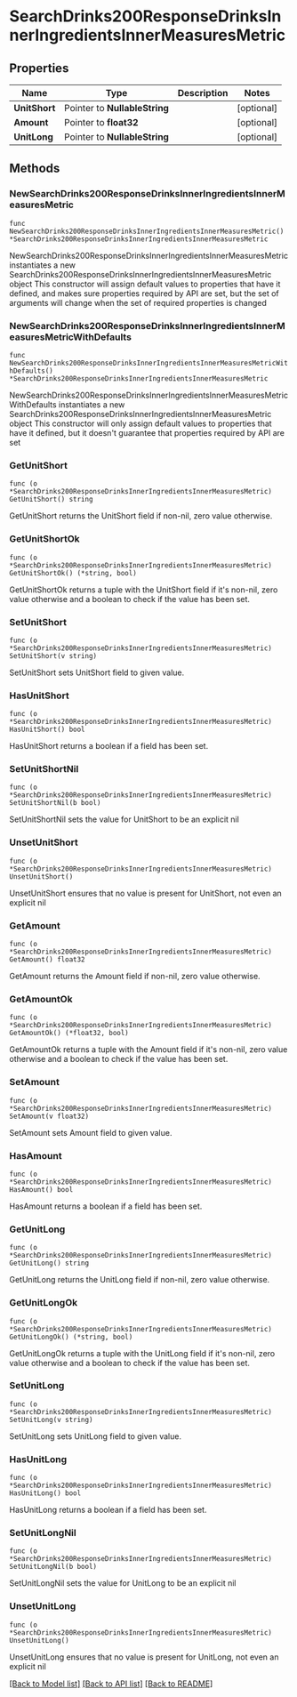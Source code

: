 # SearchDrinks200ResponseDrinksInnerIngredientsInnerMeasuresMetric

## Properties

Name | Type | Description | Notes
------------ | ------------- | ------------- | -------------
**UnitShort** | Pointer to **NullableString** |  | [optional] 
**Amount** | Pointer to **float32** |  | [optional] 
**UnitLong** | Pointer to **NullableString** |  | [optional] 

## Methods

### NewSearchDrinks200ResponseDrinksInnerIngredientsInnerMeasuresMetric

`func NewSearchDrinks200ResponseDrinksInnerIngredientsInnerMeasuresMetric() *SearchDrinks200ResponseDrinksInnerIngredientsInnerMeasuresMetric`

NewSearchDrinks200ResponseDrinksInnerIngredientsInnerMeasuresMetric instantiates a new SearchDrinks200ResponseDrinksInnerIngredientsInnerMeasuresMetric object
This constructor will assign default values to properties that have it defined,
and makes sure properties required by API are set, but the set of arguments
will change when the set of required properties is changed

### NewSearchDrinks200ResponseDrinksInnerIngredientsInnerMeasuresMetricWithDefaults

`func NewSearchDrinks200ResponseDrinksInnerIngredientsInnerMeasuresMetricWithDefaults() *SearchDrinks200ResponseDrinksInnerIngredientsInnerMeasuresMetric`

NewSearchDrinks200ResponseDrinksInnerIngredientsInnerMeasuresMetricWithDefaults instantiates a new SearchDrinks200ResponseDrinksInnerIngredientsInnerMeasuresMetric object
This constructor will only assign default values to properties that have it defined,
but it doesn't guarantee that properties required by API are set

### GetUnitShort

`func (o *SearchDrinks200ResponseDrinksInnerIngredientsInnerMeasuresMetric) GetUnitShort() string`

GetUnitShort returns the UnitShort field if non-nil, zero value otherwise.

### GetUnitShortOk

`func (o *SearchDrinks200ResponseDrinksInnerIngredientsInnerMeasuresMetric) GetUnitShortOk() (*string, bool)`

GetUnitShortOk returns a tuple with the UnitShort field if it's non-nil, zero value otherwise
and a boolean to check if the value has been set.

### SetUnitShort

`func (o *SearchDrinks200ResponseDrinksInnerIngredientsInnerMeasuresMetric) SetUnitShort(v string)`

SetUnitShort sets UnitShort field to given value.

### HasUnitShort

`func (o *SearchDrinks200ResponseDrinksInnerIngredientsInnerMeasuresMetric) HasUnitShort() bool`

HasUnitShort returns a boolean if a field has been set.

### SetUnitShortNil

`func (o *SearchDrinks200ResponseDrinksInnerIngredientsInnerMeasuresMetric) SetUnitShortNil(b bool)`

 SetUnitShortNil sets the value for UnitShort to be an explicit nil

### UnsetUnitShort
`func (o *SearchDrinks200ResponseDrinksInnerIngredientsInnerMeasuresMetric) UnsetUnitShort()`

UnsetUnitShort ensures that no value is present for UnitShort, not even an explicit nil
### GetAmount

`func (o *SearchDrinks200ResponseDrinksInnerIngredientsInnerMeasuresMetric) GetAmount() float32`

GetAmount returns the Amount field if non-nil, zero value otherwise.

### GetAmountOk

`func (o *SearchDrinks200ResponseDrinksInnerIngredientsInnerMeasuresMetric) GetAmountOk() (*float32, bool)`

GetAmountOk returns a tuple with the Amount field if it's non-nil, zero value otherwise
and a boolean to check if the value has been set.

### SetAmount

`func (o *SearchDrinks200ResponseDrinksInnerIngredientsInnerMeasuresMetric) SetAmount(v float32)`

SetAmount sets Amount field to given value.

### HasAmount

`func (o *SearchDrinks200ResponseDrinksInnerIngredientsInnerMeasuresMetric) HasAmount() bool`

HasAmount returns a boolean if a field has been set.

### GetUnitLong

`func (o *SearchDrinks200ResponseDrinksInnerIngredientsInnerMeasuresMetric) GetUnitLong() string`

GetUnitLong returns the UnitLong field if non-nil, zero value otherwise.

### GetUnitLongOk

`func (o *SearchDrinks200ResponseDrinksInnerIngredientsInnerMeasuresMetric) GetUnitLongOk() (*string, bool)`

GetUnitLongOk returns a tuple with the UnitLong field if it's non-nil, zero value otherwise
and a boolean to check if the value has been set.

### SetUnitLong

`func (o *SearchDrinks200ResponseDrinksInnerIngredientsInnerMeasuresMetric) SetUnitLong(v string)`

SetUnitLong sets UnitLong field to given value.

### HasUnitLong

`func (o *SearchDrinks200ResponseDrinksInnerIngredientsInnerMeasuresMetric) HasUnitLong() bool`

HasUnitLong returns a boolean if a field has been set.

### SetUnitLongNil

`func (o *SearchDrinks200ResponseDrinksInnerIngredientsInnerMeasuresMetric) SetUnitLongNil(b bool)`

 SetUnitLongNil sets the value for UnitLong to be an explicit nil

### UnsetUnitLong
`func (o *SearchDrinks200ResponseDrinksInnerIngredientsInnerMeasuresMetric) UnsetUnitLong()`

UnsetUnitLong ensures that no value is present for UnitLong, not even an explicit nil

[[Back to Model list]](../README.md#documentation-for-models) [[Back to API list]](../README.md#documentation-for-api-endpoints) [[Back to README]](../README.md)


